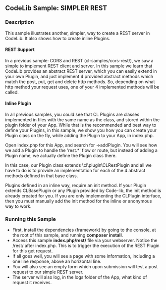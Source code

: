 ## CodeLib Sample: SIMPLER REST

### Description

This sample illustrates another, simpler, way to create a REST server in CodeLib. It also shows how to create inline Plugins.

#### REST Support

In a previous sample: CORS and REST (cl-samples/cors-rest/), we saw a simple to implement REST client and server.
In this sample we learn that CodeLib provides an abstract REST server, which you can easily extend in your own Plugin, and 
just implement 4 provided abstract methods which match the post, put, get and delete http methods.
So, depending on what http method your request uses, one of your 4 implemented methods will be called.

#### Inline Plugin

In all previous samples, you could see that CL Plugins are classes implemented in files with the same name as the class, 
and stored within the plugin folder of your App.
While that is the recommended and best way to define your Plugins, in this sample, we show you how you can create your 
Plugin class on the fly, while adding the Plugin to your App, in index.php.

Open index.php for this App, and search for ->addPlugin. You will see how we add a Plugin to handle the 'rest.*' flow or route, 
but instead of adding a Plugin name, we actually define the Plugin class there.

In this case, our Plugin class extends \cl\plugin\CLRestPlugin and all we have to do is to provide an implementation for 
each of the 4 abstract methods defined in that base class.

Plugins defined in an inline way, require an init method. If your Plugin extends CLBasePlugin or any Plugin provided by 
Code-lib, the init method is already created for you. If you are only implementing the CLPlugin interface, then you must 
manually add the init method for the inline or anonymous way to work.

### Running this Sample

- First, install the dependencies (framework) by going to the console, at the root of
  this sample, and running **composer install**.
- Access this sample **index.php/rest/** file via your webserver. Notice the /rest/ after index.php. This is to trigger the 
  execution of the REST Plugin for this get request.
- If all goes well, you will see a page with some information, including a one line response, above an horizontal line.
- You will also see an empty form which upon submission will test a post request to our simple REST server.
- The server will also log, in the logs folder of the App, what kind of request it receives.






